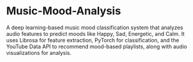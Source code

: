 # Music-Mood-Analysis
A deep learning-based music mood classification system that analyzes audio features to predict moods like Happy, Sad, Energetic, and Calm. It uses Librosa for feature extraction, PyTorch for classification, and the YouTube Data API to recommend mood-based playlists, along with audio visualizations for analysis.
